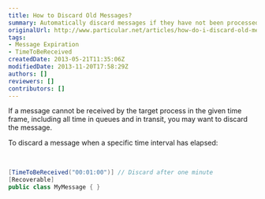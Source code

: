 ```yaml
---
title: How to Discard Old Messages?
summary: Automatically discard messages if they have not been processed within a given period of time.
originalUrl: http://www.particular.net/articles/how-do-i-discard-old-messages
tags:
- Message Expiration
- TimeToBeReceived
createdDate: 2013-05-21T11:35:06Z
modifiedDate: 2013-11-20T17:58:29Z
authors: []
reviewers: []
contributors: []
---
```



If a message cannot be received by the target process in the given time frame, including all time in queues and in transit, you may want to discard the message.

To discard a message when a specific time interval has elapsed:

​


```C#
[TimeToBeReceived("00:01:00")] // Discard after one minute
[Recoverable]
public class MyMessage { }
```



<div id="rate_article_container">
<div id="rate_article">







